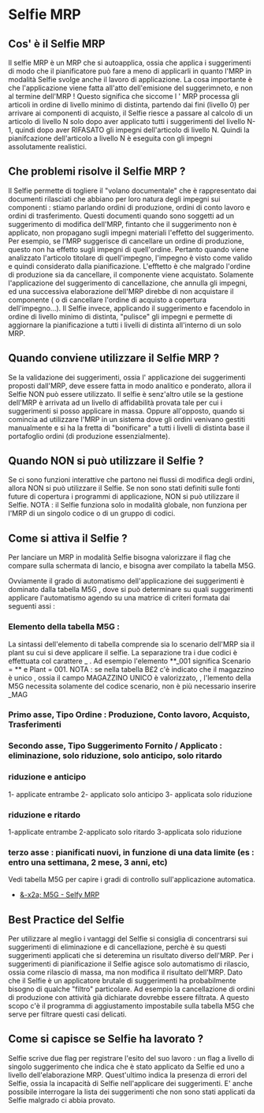 # Selfie MRP
## Cos' è il Selfie MRP

Il selfie MRP è un MRP che si autoapplica, ossia che applica i suggerimenti di modo che il pianificatore può fare a meno di applicarli in quanto l'MRP in modalità Selfie svolge anche il lavoro di applicazione.
La cosa importante è che l'applicazione viene fatta all'atto dell'emisione del suggerimneto, e non al termine dell'MRP !
Questo significa che siccome l ' MRP processa gli articoli in ordine di livello minimo di distinta, partendo dai fini (livello 0) per arrivare ai componenti di acquisto, il Selfie riesce a passare al calcolo di un articolo di livello N solo dopo aver applicato tutti i suggerimenti del livello N-1, quindi dopo aver RIFASATO gli impegni dell'articolo di livello N. Quindi la pianifcazione dell'articolo a livello N è eseguita con gli impegni assolutamente realistici.


## Che problemi risolve il Selfie MRP ?

Il Selfie permette di togliere il "volano documentale" che è rappresentato dai documenti rilasciati che abbiano per loro natura degli impegni sui componenti :  stiamo parlando ordini di produzione, ordini di conto lavoro e ordini di trasferimento.
Questi documenti quando sono soggetti ad un suggerimento di modifica  dell'MRP, fintanto che il suggerimento non è applicato, non propagano sugli impegni materiali l'effetto del suggerimento.
Per esempio, se l'MRP suggerisce di cancellare un ordine di produzione, questo non ha effetto sugli impegni di quell'ordine. Pertanto quando viene analizzato l'articolo titolare di quell'impegno, l'impegno è visto come valido e quindi considerato dalla pianificazione. L'efftetto è che malgrado l'ordine di produzione sia da cancellare, il componente viene acquistato.
Solamente l'applicazione del suggerimento di cancellazione, che annulla gli impegni, ed una successiva elaborazione dell'MRP direbbe di non acquistare il componente ( o di cancellare l'ordine di acquisto a copertura dell'impegno...).
Il Selfie invece, applicando il suggerimento e facendolo in ordine di livello minimo di distinta, "pulisce" gli impegni e permette di aggiornare la pianificazione a tutti i livelli di distinta all'interno di un solo MRP.

## Quando conviene utilizzare il Selfie MRP ?

Se la validazione dei suggerimenti, ossia l' applicazione dei suggerimenti proposti dall'MRP, deve essere fatta in modo analitico e ponderato, allora il Selfie NON può essere utilizzato.
Il selfie è senz'altro utile se la gestione dell'MRP è arrivata ad un livello di affidabilità provata tale per cui i suggerimenti si posso applicare in massa.
Oppure all'opposto, quando si comincia ad utilizzare l'MRP in un sistema dove gli ordini venivano gestiti manualmente e si ha la fretta di "bonificare" a tutti i livelli di distinta base il portafoglio ordini (di produzione essenzialmente).

## Quando NON si può utilizzare il Selfie ?

Se ci sono funzioni interattive che partono nei flussi di modifica degli ordini, allora NON si può utilizzare il Selfie.
Se non sono stati definiti sulle fonti future di copertura i programmi di applicazione, NON si può utilizzare il Selfie.
NOTA :  il Selfie funziona solo in modalità globale, non funziona per l'MRP di un singolo codice o di un gruppo di codici.

## Come si attiva il Selfie ?

Per lanciare un MRP in modalità Selfie bisogna valorizzare il flag che compare sulla schermata di lancio, e bisogna aver compilato la tabella M5G.

Ovviamente il grado di automatismo dell'applicazione dei suggerimenti è dominato dalla tabella M5G , dove si può determinare su quali suggerimenti applicare l'automatismo agendo su una matrice di criteri formata dai seguenti assi : 

### Elemento della tabella M5G : 
La sintassi dell'elemento di tabella comprende sia lo scenario dell'MRP sia il plant su cui si deve applicare il selfie. La separazione tra i due codici è effettuata col carattere _ .
Ad esempio l'elemento **_001 significa Scenario = ** e Plant = 001.
NOTA :  se nella tabella B£2 c'è indicato che il magazzino è unico , ossia il campo MAGAZZINO UNICO è valorizzato, , l'lemento della M5G necessita solamente del codice scenario, non è più necessario inserire _MAG



### Primo asse, Tipo Ordine  :  Produzione, Conto lavoro, Acquisto, Trasferimenti

### Secondo asse, Tipo Suggerimento Fornito / Applicato :  eliminazione, solo riduzione, solo anticipo, solo ritardo
###  riduzione e anticipo
1- applicate entrambe
2- applicato solo anticipo
3- applicata solo riduzione
### riduzione e ritardo
1-applicate entrambe
2-applicato solo ritardo
3-applicata solo riduzione

### terzo asse :  pianificati nuovi, in funzione di una data limite (es :  entro una settimana, 2 mese, 3 anni, etc)


Vedi tabella M5G per capire i gradi di controllo sull'applicazione automatica.
- [&-x2a; M5G - Selfy MRP](Sorgenti/OG/TA/M5G)

## Best Practice del Selfie

Per utilizzare al meglio i vantaggi del Selfie si consiglia di concentrarsi sui suggerimenti di eliminazione e di cancellazione, perchè è su questi suggerimenti applicati che si deteremina un risultato diverso dell'MRP.
Per i suggerimenti di pianificazione il Selfie agisce solo automatismo di rilascio, ossia come rilascio di massa, ma non modifica il risultato dell'MRP.
Dato che il Selfie è un applicatore brutale di suggerimenti ha probabilmente bisogno di qualche "filtro" particolare. Ad esempio la cancellazione di ordini di produzione con attività già dichiarate dovrebbe essere filtrata. A questo scopo c'è il programma di aggiustamento impostabile sulla tabella M5G che serve per filtrare questi casi delicati.

## Come si capisce se Selfie ha lavorato ?

Selfie scrive due flag per registrare l'esito del suo lavoro :  un flag a livello di singolo suggerimento che indica che è stato applicato da Selfie ed uno a livello dell'elaborazione MRP.
Quest'ultimo indica la presenza di errori del Selfie, ossia la incapacità di Selfie nell'applicare dei suggerimenti.
E' anche possibile interrogare la lista dei suggerimenti che non sono stati applicati da Selfie malgrado ci abbia provato.


